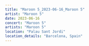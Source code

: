 ```yaml
---
title: "Maroon 5_2023-06-16_Maroon 5"
artist: "Maroon 5"
date: 2023-06-16
concert: "Maroon 5"
artists: "Maroon 5"
location: "Palau Sant Jordi"
location_details: "Barcelona, Spain"
---
```

